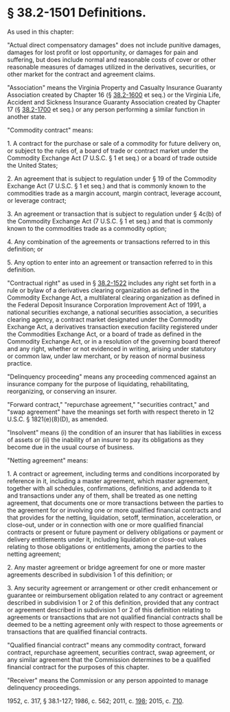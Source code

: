 # § 38.2-1501 Definitions.

<p>As used in this chapter:</p><p>"Actual direct compensatory damages" does not include punitive damages, damages for lost profit or lost opportunity, or damages for pain and suffering, but does include normal and reasonable costs of cover or other reasonable measures of damages utilized in the derivatives, securities, or other market for the contract and agreement claims.</p><p>"Association" means the Virginia Property and Casualty Insurance Guaranty Association created by Chapter 16 (§ <a href='http://law.lis.virginia.gov/vacode/38.2-1600/'>38.2-1600</a> et seq.) or the Virginia Life, Accident and Sickness Insurance Guaranty Association created by Chapter 17 (§ <a href='http://law.lis.virginia.gov/vacode/38.2-1700/'>38.2-1700</a> et seq.) or any person performing a similar function in another state.</p><p>"Commodity contract" means:</p><p>1. A contract for the purchase or sale of a commodity for future delivery on, or subject to the rules of, a board of trade or contract market under the Commodity Exchange Act (7 U.S.C. § 1 et seq.) or a board of trade outside the United States;</p><p>2. An agreement that is subject to regulation under § 19 of the Commodity Exchange Act (7 U.S.C. § 1 et seq.) and that is commonly known to the commodities trade as a margin account, margin contract, leverage account, or leverage contract;</p><p>3. An agreement or transaction that is subject to regulation under § 4c(b) of the Commodity Exchange Act (7 U.S.C. § 1 et seq.) and that is commonly known to the commodities trade as a commodity option;</p><p>4. Any combination of the agreements or transactions referred to in this definition; or</p><p>5. Any option to enter into an agreement or transaction referred to in this definition.</p><p>"Contractual right" as used in § <a href='http://law.lis.virginia.gov/vacode/38.2-1522/'>38.2-1522</a> includes any right set forth in a rule or bylaw of a derivatives clearing organization as defined in the Commodity Exchange Act, a multilateral clearing organization as defined in the Federal Deposit Insurance Corporation Improvement Act of 1991, a national securities exchange, a national securities association, a securities clearing agency, a contract market designated under the Commodity Exchange Act, a derivatives transaction execution facility registered under the Commodities Exchange Act, or a board of trade as defined in the Commodity Exchange Act, or in a resolution of the governing board thereof and any right, whether or not evidenced in writing, arising under statutory or common law, under law merchant, or by reason of normal business practice.</p><p>"Delinquency proceeding" means any proceeding commenced against an insurance company for the purpose of liquidating, rehabilitating, reorganizing, or conserving an insurer.</p><p>"Forward contract," "repurchase agreement," "securities contract," and "swap agreement" have the meanings set forth with respect thereto in 12 U.S.C. § 1821(e)(8)(D), as amended.</p><p>"Insolvent" means (i) the condition of an insurer that has liabilities in excess of assets or (ii) the inability of an insurer to pay its obligations as they become due in the usual course of business.</p><p>"Netting agreement" means:</p><p>1. A contract or agreement, including terms and conditions incorporated by reference in it, including a master agreement, which master agreement, together with all schedules, confirmations, definitions, and addenda to it and transactions under any of them, shall be treated as one netting agreement, that documents one or more transactions between the parties to the agreement for or involving one or more qualified financial contracts and that provides for the netting, liquidation, setoff, termination, acceleration, or close-out, under or in connection with one or more qualified financial contracts or present or future payment or delivery obligations or payment or delivery entitlements under it, including liquidation or close-out values relating to those obligations or entitlements, among the parties to the netting agreement;</p><p>2. Any master agreement or bridge agreement for one or more master agreements described in subdivision 1 of this definition; or</p><p>3. Any security agreement or arrangement or other credit enhancement or guarantee or reimbursement obligation related to any contract or agreement described in subdivision 1 or 2 of this definition, provided that any contract or agreement described in subdivision 1 or 2 of this definition relating to agreements or transactions that are not qualified financial contracts shall be deemed to be a netting agreement only with respect to those agreements or transactions that are qualified financial contracts.</p><p>"Qualified financial contract" means any commodity contract, forward contract, repurchase agreement, securities contract, swap agreement, or any similar agreement that the Commission determines to be a qualified financial contract for the purposes of this chapter.</p><p>"Receiver" means the Commission or any person appointed to manage delinquency proceedings.</p><p>1952, c. 317, § 38.1-127; 1986, c. 562; 2011, c. <a href='http://lis.virginia.gov/cgi-bin/legp604.exe?111+ful+CHAP0198'>198</a>; 2015, c. <a href='http://lis.virginia.gov/cgi-bin/legp604.exe?151+ful+CHAP0710'>710</a>.</p>